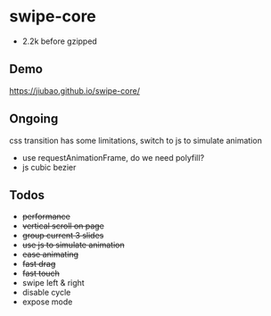 # swipe-core
* 2.2k before gzipped

## Demo
https://jiubao.github.io/swipe-core/

## Ongoing
css transition has some limitations, switch to js to simulate animation

* use requestAnimationFrame, do we need polyfill?
* js cubic bezier

## Todos
* ~~performance~~
* ~~vertical scroll on page~~
* ~~group current 3 slides~~
* ~~use js to simulate animation~~
* ~~ease animating~~
* ~~fast drag~~
* ~~fast touch~~
* swipe left & right
* disable cycle
* expose mode
